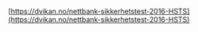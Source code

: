 

[https://dvikan.no/nettbank-sikkerhetstest-2016-HSTS](https://dvikan.no/nettbank-sikkerhetstest-2016-HSTS)
